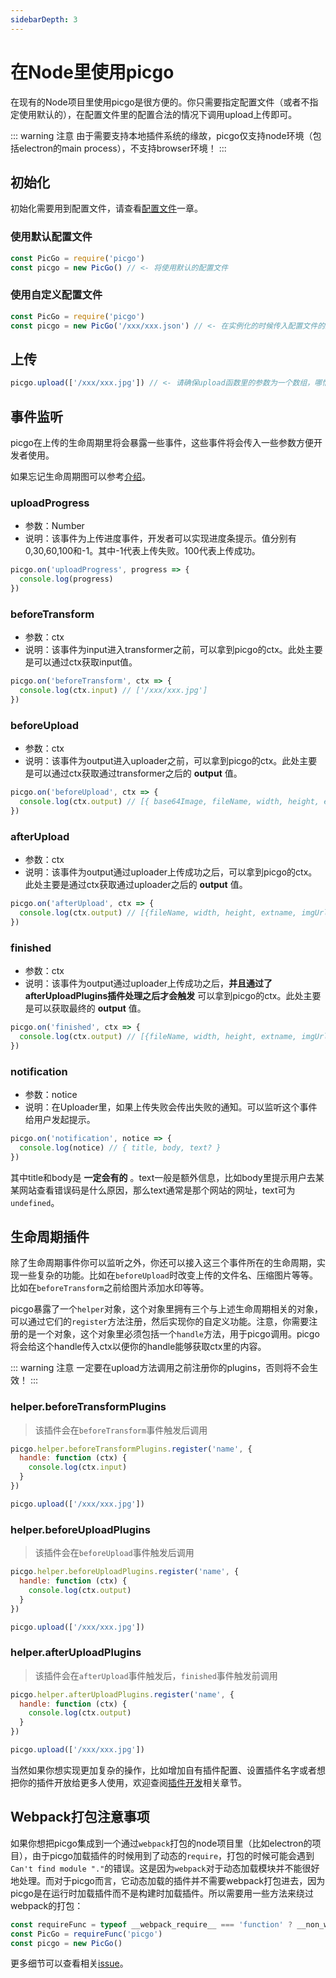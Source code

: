 ```yaml
---
sidebarDepth: 3
---
```


# 在Node里使用picgo

在现有的Node项目里使用picgo是很方便的。你只需要指定配置文件（或者不指定使用默认的），在配置文件里的配置合法的情况下调用upload上传即可。

::: warning 注意
由于需要支持本地插件系统的缘故，picgo仅支持node环境（包括electron的main process），不支持browser环境！
:::

## 初始化

初始化需要用到配置文件，请查看[配置文件](/zh/guide/config.html)一章。

### 使用默认配置文件

```js
const PicGo = require('picgo')
const picgo = new PicGo() // <- 将使用默认的配置文件
```

### 使用自定义配置文件

```js
const PicGo = require('picgo')
const picgo = new PicGo('/xxx/xxx.json') // <- 在实例化的时候传入配置文件的路径
```


## 上传

```js
picgo.upload(['/xxx/xxx.jpg']) // <- 请确保upload函数里的参数为一个数组，哪怕只有一张图片
```

## 事件监听

picgo在上传的生命周期里将会暴露一些事件，这些事件将会传入一些参数方便开发者使用。

如果忘记生命周期图可以参考[介绍](/zh/guide/)。

### uploadProgress

- 参数：Number
- 说明：该事件为上传进度事件，开发者可以实现进度条提示。值分别有0,30,60,100和-1。其中-1代表上传失败。100代表上传成功。

```js
picgo.on('uploadProgress', progress => {
  console.log(progress)
})
```

### beforeTransform

- 参数：ctx
- 说明：该事件为input进入transformer之前，可以拿到picgo的ctx。此处主要是可以通过ctx获取input值。

```js
picgo.on('beforeTransform', ctx => {
  console.log(ctx.input) // ['/xxx/xxx.jpg']
})
```

### beforeUpload

- 参数：ctx
- 说明：该事件为output进入uploader之前，可以拿到picgo的ctx。此处主要是可以通过ctx获取通过transformer之后的 **output** 值。

```js
picgo.on('beforeUpload', ctx => {
  console.log(ctx.output) // [{ base64Image, fileName, width, height, extname }]
})
```

### afterUpload

- 参数：ctx
- 说明：该事件为output通过uploader上传成功之后，可以拿到picgo的ctx。此处主要是通过ctx获取通过uploader之后的 **output** 值。

```js
picgo.on('afterUpload', ctx => {
  console.log(ctx.output) // [{fileName, width, height, extname, imgUrl}] <- 注意有imgUrl了。
})
```

### finished

- 参数：ctx
- 说明：该事件为output通过uploader上传成功之后，**并且通过了afterUploadPlugins插件处理之后才会触发** 可以拿到picgo的ctx。此处主要是可以获取最终的 **output** 值。

```js
picgo.on('finished', ctx => {
  console.log(ctx.output) // [{fileName, width, height, extname, imgUrl}] <- 注意有imgUrl了。
})
```

### notification

- 参数：notice
- 说明：在Uploader里，如果上传失败会传出失败的通知。可以监听这个事件给用户发起提示。

```js
picgo.on('notification', notice => {
  console.log(notice) // { title, body, text? }
})
```

其中title和body是 **一定会有的** 。text一般是额外信息，比如body里提示用户去某某网站查看错误码是什么原因，那么text通常是那个网站的网址，text可为`undefined`。

## 生命周期插件

除了生命周期事件你可以监听之外，你还可以接入这三个事件所在的生命周期，实现一些复杂的功能。比如在`beforeUpload`时改变上传的文件名、压缩图片等等。比如在`beforeTransform`之前给图片添加水印等等。

picgo暴露了一个`helper`对象，这个对象里拥有三个与上述生命周期相关的对象，可以通过它们的`register`方法注册，然后实现你的自定义功能。注意，你需要注册的是一个对象，这个对象里必须包括一个`handle`方法，用于picgo调用。picgo将会给这个handle传入ctx以便你的handle能够获取ctx里的内容。

::: warning 注意
一定要在upload方法调用之前注册你的plugins，否则将不会生效！
:::

### helper.beforeTransformPlugins

> 该插件会在`beforeTransform`事件触发后调用

```js
picgo.helper.beforeTransformPlugins.register('name', {
  handle: function (ctx) {
    console.log(ctx.input)
  }
})

picgo.upload(['/xxx/xxx.jpg'])
```

### helper.beforeUploadPlugins

> 该插件会在`beforeUpload`事件触发后调用

```js
picgo.helper.beforeUploadPlugins.register('name', {
  handle: function (ctx) {
    console.log(ctx.output)
  }
})

picgo.upload(['/xxx/xxx.jpg'])
```

### helper.afterUploadPlugins

> 该插件会在`afterUpload`事件触发后，`finished`事件触发前调用

```js
picgo.helper.afterUploadPlugins.register('name', {
  handle: function (ctx) {
    console.log(ctx.output)
  }
})

picgo.upload(['/xxx/xxx.jpg'])
```

当然如果你想实现更加复杂的操作，比如增加自有插件配置、设置插件名字或者想把你的插件开放给更多人使用，欢迎查阅[插件开发](/zh/dev-guide/)相关章节。

## Webpack打包注意事项

如果你想把picgo集成到一个通过`webpack`打包的node项目里（比如electron的项目），由于picgo加载插件的时候用到了动态的`require`，打包的时候可能会遇到`Can't find module "."`的错误。这是因为`webpack`对于动态加载模块并不能很好地处理。而对于picgo而言，它动态加载的插件并不需要webpack打包进去，因为picgo是在运行时加载插件而不是构建时加载插件。所以需要用一些方法来绕过webpack的打包：

```js
const requireFunc = typeof __webpack_require__ === 'function' ? __non_webpack_require__ : require
const PicGo = requireFunc('picgo')
const picgo = new PicGo()
```

更多细节可以查看相关[issue](https://github.com/webpack/webpack/issues/4175)。
